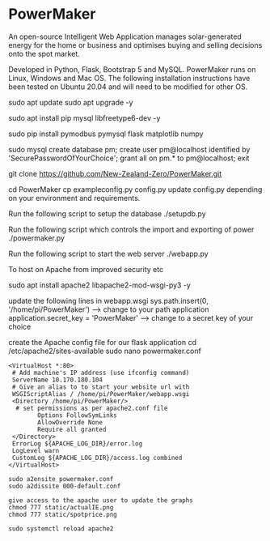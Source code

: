 # PowerMaker

An open-source Intelligent Web Application manages solar-generated energy for the home or business and optimises buying and selling decisions onto the spot market.  

Developed in Python, Flask, Bootstrap 5 and MySQL.  PowerMaker runs on Linux, Windows and Mac OS.  The following installation instructions have been tested on Ubuntu 20.04 and will need to be modified for other OS.

sudo apt update
sudo apt upgrade -y

sudo apt install pip mysql libfreetype6-dev -y

sudo pip install pymodbus pymysql flask matplotlib numpy

sudo mysql 
    create database pm;
    create user pm@localhost identified by 'SecurePasswordOfYourChoice';
    grant all on pm.* to pm@localhost;
    exit

git clone https://github.com/New-Zealand-Zero/PowerMaker.git

cd PowerMaker
cp exampleconfig.py config.py
update config.py depending on your environment and requirements.

Run the following script to setup the database
./setupdb.py

Run the following script which controls the import and exporting of power
./powermaker.py

Run the following script to start the web server
./webapp.py


To host on Apache from improved security etc

sudo apt install apache2 libapache2-mod-wsgi-py3 -y

update the following lines in webapp.wsgi
    sys.path.insert(0, '/home/pi/PowerMaker') --> change to your path application
    application.secret_key = 'PowerMaker' --> change to a secret key of your choice

create the Apache config file for our flask application
    cd /etc/apache2/sites-available
    sudo nano powermaker.conf

    <VirtualHost *:80>
     # Add machine's IP address (use ifconfig command)
     ServerName 10.170.180.104
     # Give an alias to to start your website url with
     WSGIScriptAlias / /home/pi/PowerMaker/webapp.wsgi
     <Directory /home/pi/PowerMaker/>
      # set permissions as per apache2.conf file
            Options FollowSymLinks
            AllowOverride None
            Require all granted
     </Directory>
     ErrorLog ${APACHE_LOG_DIR}/error.log
     LogLevel warn
     CustomLog ${APACHE_LOG_DIR}/access.log combined
    </VirtualHost>

    sudo a2ensite powermaker.conf 
    sudo a2dissite 000-default.conf

    give access to the apache user to update the graphs
    chmod 777 static/actualIE.png
    chmod 777 static/spotprice.png

    sudo systemctl reload apache2
